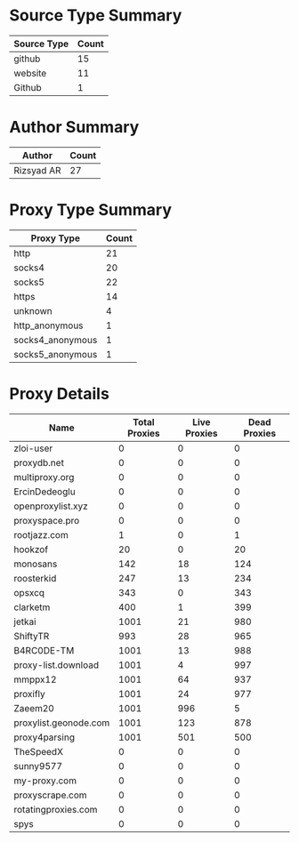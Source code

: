 # Source Type Summary

| Source Type | Count |
|-------------|-------|
| github | 15 |
| website | 11 |
| Github | 1 |


# Author Summary

| Author | Count |
|--------|-------|
| Rizsyad AR | 27 |


# Proxy Type Summary

| Proxy Type | Count |
|------------|-------|
| http | 21 |
| socks4 | 20 |
| socks5 | 22 |
| https | 14 |
| unknown | 4 |
| http_anonymous | 1 |
| socks4_anonymous | 1 |
| socks5_anonymous | 1 |


# Proxy Details

| Name | Total Proxies | Live Proxies | Dead Proxies |
|------|---------------|--------------|---------------|
| zloi-user | 0 | 0 | 0 |
| proxydb.net | 0 | 0 | 0 |
| multiproxy.org | 0 | 0 | 0 |
| ErcinDedeoglu | 0 | 0 | 0 |
| openproxylist.xyz | 0 | 0 | 0 |
| proxyspace.pro | 0 | 0 | 0 |
| rootjazz.com | 1 | 0 | 1 |
| hookzof | 20 | 0 | 20 |
| monosans | 142 | 18 | 124 |
| roosterkid | 247 | 13 | 234 |
| opsxcq | 343 | 0 | 343 |
| clarketm | 400 | 1 | 399 |
| jetkai | 1001 | 21 | 980 |
| ShiftyTR | 993 | 28 | 965 |
| B4RC0DE-TM | 1001 | 13 | 988 |
| proxy-list.download | 1001 | 4 | 997 |
| mmppx12 | 1001 | 64 | 937 |
| proxifly | 1001 | 24 | 977 |
| Zaeem20 | 1001 | 996 | 5 |
| proxylist.geonode.com | 1001 | 123 | 878 |
| proxy4parsing | 1001 | 501 | 500 |
| TheSpeedX | 0 | 0 | 0 |
| sunny9577 | 0 | 0 | 0 |
| my-proxy.com | 0 | 0 | 0 |
| proxyscrape.com | 0 | 0 | 0 |
| rotatingproxies.com | 0 | 0 | 0 |
| spys | 0 | 0 | 0 |
